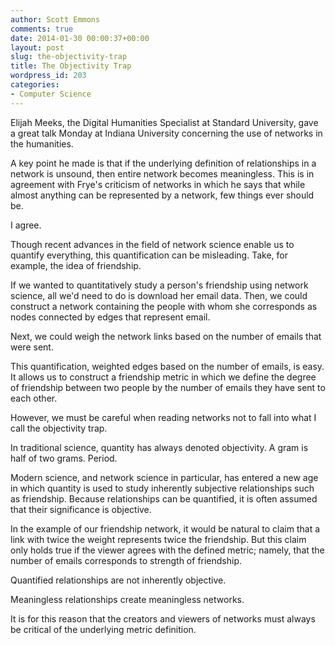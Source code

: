 ```yaml
---
author: Scott Emmons
comments: true
date: 2014-01-30 00:00:37+00:00
layout: post
slug: the-objectivity-trap
title: The Objectivity Trap
wordpress_id: 203
categories:
- Computer Science
---
```


Elijah Meeks, the Digital Humanities Specialist at Standard University, gave a great talk Monday at Indiana University concerning the use of networks in the humanities.

A key point he made is that if the underlying definition of relationships in a network is unsound, then entire network becomes meaningless. This is in agreement with Frye's criticism of networks in which he says that while almost anything can be represented by a network, few things ever should be.

I agree.

Though recent advances in the field of network science enable us to quantify everything, this quantification can be misleading. Take, for example, the idea of friendship.

If we wanted to quantitatively study a person's friendship using network science, all we'd need to do is download her email data. Then, we could construct a network containing the people with whom she corresponds as nodes connected by edges that represent email.

Next, we could weigh the network links based on the number of emails that were sent.

This quantification, weighted edges based on the number of emails, is easy. It allows us to construct a friendship metric in which we define the degree of friendship between two people by the number of emails they have sent to each other.

However, we must be careful when reading networks not to fall into what I call the objectivity trap.

In traditional science, quantity has always denoted objectivity. A gram is half of two grams. Period.

Modern science, and network science in particular, has entered a new age in which quantity is used to study inherently subjective relationships such as friendship. Because relationships can be quantified, it is often assumed that their significance is objective.

In the example of our friendship network, it would be natural to claim that a link with twice the weight represents twice the friendship. But this claim only holds true if the viewer agrees with the defined metric; namely, that the number of emails corresponds to strength of friendship.

Quantified relationships are not inherently objective.

Meaningless relationships create meaningless networks.

It is for this reason that the creators and viewers of networks must always be critical of the underlying metric definition.
